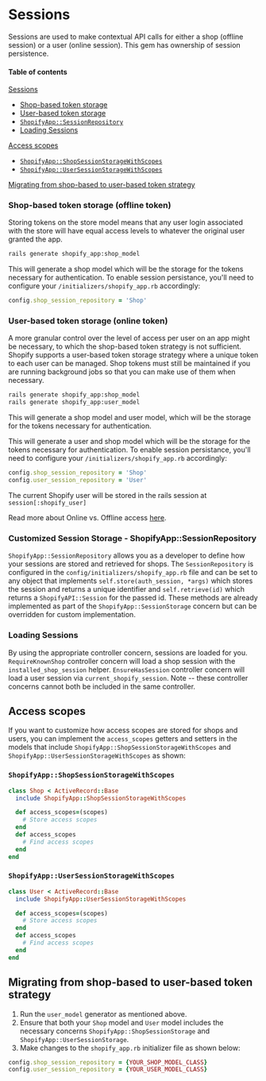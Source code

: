 # Sessions

Sessions are used to make contextual API calls for either a shop (offline session) or a user (online session). This gem has ownership of session persistence.

#### Table of contents

[Sessions](#sessions)
  * [Shop-based token storage](#shop-based-token-storage)
  * [User-based token storage](#user-based-token-storage)
  * [`ShopifyApp::SessionRepository`](#shopifyappsessionrepository)
  * [Loading Sessions](#loading-sessions)

[Access scopes](#access-scopes)
  * [`ShopifyApp::ShopSessionStorageWithScopes`](#shopifyappshopsessionstoragewithscopes)
  * [``ShopifyApp::UserSessionStorageWithScopes``](#shopifyappusersessionstoragewithscopes)

[Migrating from shop-based to user-based token strategy](#migrating-from-shop-based-to-user-based-token-strategy)

### Shop-based token storage (offline token)

Storing tokens on the store model means that any user login associated with the store will have equal access levels to whatever the original user granted the app.
```sh
rails generate shopify_app:shop_model
```
This will generate a shop model which will be the storage for the tokens necessary for authentication. To enable session persistance, you'll need to configure your `/initializers/shopify_app.rb` accordingly:

```ruby
config.shop_session_repository = 'Shop'
```

### User-based token storage (online token)

A more granular control over the level of access per user on an app might be necessary, to which the shop-based token strategy is not sufficient. Shopify supports a user-based token storage strategy where a unique token to each user can be managed. Shop tokens must still be maintained if you are running background jobs so that you can make use of them when necessary.
```sh
rails generate shopify_app:shop_model
rails generate shopify_app:user_model
```
This will generate a shop model and user model, which will be the storage for the tokens necessary for authentication.

This will generate a user and shop model which will be the storage for the tokens necessary for authentication. To enable session persistance, you'll need to configure your `/initializers/shopify_app.rb` accordingly:

```ruby
config.shop_session_repository = 'Shop'
config.user_session_repository = 'User'
```

The current Shopify user will be stored in the rails session at `session[:shopify_user]`

Read more about Online vs. Offline access [here](https://shopify.dev/apps/auth/oauth/access-modes).

### Customized Session Storage - ShopifyApp::SessionRepository

`ShopifyApp::SessionRepository` allows you as a developer to define how your sessions are stored and retrieved for shops. The `SessionRepository` is configured in the `config/initializers/shopify_app.rb` file and can be set to any object that implements `self.store(auth_session, *args)` which stores the session and returns a unique identifier and `self.retrieve(id)` which returns a `ShopifyAPI::Session` for the passed id. These methods are already implemented as part of the `ShopifyApp::SessionStorage` concern but can be overridden for custom implementation.

### Loading Sessions
By using the appropriate controller concern, sessions are loaded for you. `RequireKnownShop` controller concern will load a shop session with the `installed_shop_session` helper. `EnsureHasSession` controller concern will load a user session via `current_shopify_session`. Note -- these controller concerns cannot both be included in the same controller.

## Access scopes

If you want to customize how access scopes are stored for shops and users, you can implement the `access_scopes` getters and setters in the models that include `ShopifyApp::ShopSessionStorageWithScopes` and `ShopifyApp::UserSessionStorageWithScopes` as shown:

### `ShopifyApp::ShopSessionStorageWithScopes`
```ruby
class Shop < ActiveRecord::Base
  include ShopifyApp::ShopSessionStorageWithScopes

  def access_scopes=(scopes)
    # Store access scopes
  end
  def access_scopes
    # Find access scopes
  end
end
```

### `ShopifyApp::UserSessionStorageWithScopes`
```ruby
class User < ActiveRecord::Base
  include ShopifyApp::UserSessionStorageWithScopes

  def access_scopes=(scopes)
    # Store access scopes
  end
  def access_scopes
    # Find access scopes
  end
end
```

## Migrating from shop-based to user-based token strategy

1. Run the `user_model` generator as mentioned above.
2. Ensure that both your `Shop` model and `User` model includes the necessary concerns `ShopifyApp::ShopSessionStorage` and `ShopifyApp::UserSessionStorage`.
3. Make changes to the `shopify_app.rb` initializer file as shown below:
```ruby
config.shop_session_repository = {YOUR_SHOP_MODEL_CLASS}
config.user_session_repository = {YOUR_USER_MODEL_CLASS}
```
